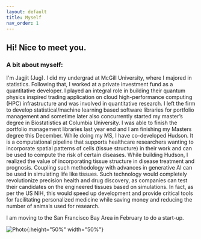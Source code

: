 ```yaml
---
layout: default
title: Myself
nav_order: 1
---
```


## Hi! Nice to meet you.

### A bit about myself:
<p align="justify ">

I'm Jagjit (Jug). I did my undergrad at McGill University, where I majored in statistics. Following that, I worked at a private investment fund as a quantitative developer. I played an integral role in building their quantum physics inspired trading application on cloud high-performance computing (HPC) infrastructure and was involved in quantitative research. I left the firm to develop statistical/machine learning based software libraries for portfolio management and sometime later also concurrently started my master’s degree in Biostatistics at Columbia University. I was able to finish the portfolio management libraries last year end and I am finishing my Masters degree this December. While doing my MS, I have co-developed Hudson. It is a computational pipeline that supports healthcare researchers wanting to incorporate spatial patterns of cells (tissue structure) in their work and can be used to compute the risk of certain diseases. While building Hudson, I realized the value of incorporating tissue structure in disease treatment and prognosis. Coupling such methodology with advances in generative AI can be used in simulating life like tissues. Such technology would completely revolutionize precision health and drug discovery, as companies can test their candidates on the engineered tissues based on simulations. In fact, as per the US NIH, this would speed up development and provide critical tools for facilitating personalized medicine while saving money and reducing the number of animals used for research. 

I am moving to the San Francisco Bay Area in February to do a start-up. 

</p>


![Photo](photo.jpg){:height="50%" width="50%"} 
